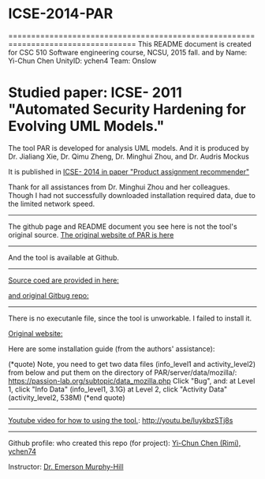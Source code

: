 # ICSE-2014-PAR
==================================================================================
This README document is created for CSC 510 Software engineering course, NCSU, 2015 fall.
and by
Name: Yi-Chun Chen
UnityID: ychen4
Team: Onslow

Studied paper: ICSE- 2011 "Automated Security Hardening for Evolving UML Models."
==================================================================================
The tool PAR is developed for analysis UML models. And it is produced by 
Dr. Jialiang Xie, Dr. Qimu Zheng, Dr. Minghui Zhou, and Dr. Audris Mockus

It is published in 
[ICSE- 2014 in paper "Product assignment recommender"](http://dl.acm.org/citation.cfm?id=2591073&CFID=706774826&CFTOKEN=98353804)

Thank for all assistances from Dr. Minghui Zhou and her colleagues. 
Though I had not successfully downloaded installation required data, due to the limited network speed.

---------------------------------------------------------------
The github page and README document you see here is not the tool's original source.
[The original website of PAR is here](https://github.com/minghuizhou/PAR.git)



---------------------------------------------------------------
And the tool is available at Github.

--------------------------------------------------------------
[Source coed are provided in here:](https://github.com/SoftwareEngineeringToolDemos/ICSE-2014-PAR)

[and original Gitbug repo:](https://github.com/minghuizhou/PAR.git)

---------------------------------------------------------------
There is no executanle file, since the tool is unworkable. I failed to install it.

[Original website: ](https://github.com/minghuizhou/PAR.git)

Here are some installation guide (from the authors' assistance):


(*quote)
Note,  you need to get two data files (info_level1 and activity_level2) from below and put them on the directory of PAR/server/data/mozilla/:
https://passion-lab.org/subtopic/data_mozilla.php
Click "Bug", and:
at Level 1, click "Info Data" (info_level1, 3.1G)
at Level 2, click   "Activity Data" (activity_level2, 538M)
(*end quote)


--------------------------------------------------------------

[Youtube video for how to using the tool.](http://youtu.be/IuykbzSTj8s):
http://youtu.be/IuykbzSTj8s

--------------------------------------------------------------
Github profile:
who created this repo (for project):
[Yi-Chun Chen (Rimi), ychen74](https://github.com/RimiChen)

Instructor:
[Dr. Emerson Murphy-Hill](https://github.com/CaptainEmerson)

